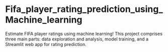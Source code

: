 # Fifa_player_rating_prediction_using_Machine_learning
Estimate FIFA player ratings using machine learning! This project comprises three main parts: data exploration and analysis, model training, and a Streamlit web app for rating prediction.  
